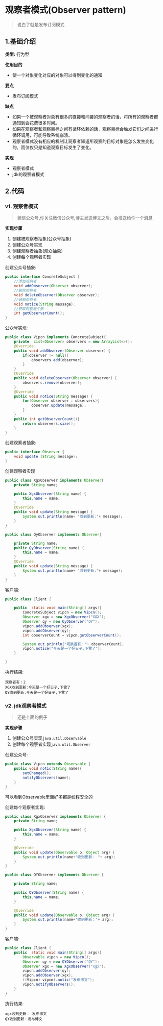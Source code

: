# 观察者模式(Observer pattern)
> 说白了就是发布订阅模式

## 1.基础介绍

**类型:** 行为型

**使用目的**
+ 使一个对象变化对应的对象可以得到变化的通知

**要点**
+ 发布订阅模式

**缺点**
+ 如果一个被观察者对象有很多的直接和间接的观察者的话，将所有的观察者都通知到会花费很多时间。 
+ 如果在观察者和观察目标之间有循环依赖的话，观察目标会触发它们之间进行循环调用，可能导致系统崩溃。 
+ 观察者模式没有相应的机制让观察者知道所观察的目标对象是怎么发生变化的，而仅仅只是知道观察目标发生了变化。

**实现**
+ 观察者模式
+ jdk的观察者模式

## 2.代码

### v1. 观察者模式
> 微信公众号,你关注微信公众号,博主发送博文之后，会推送给你一个消息

**实现步骤**
1. 创建被观察者抽象(公众号抽象)
2. 创建公众号实现
3. 创建观察者抽象(观众抽象)
4. 创建每个观察者实现

创建公众号抽象:
```java
public interface ConcreteSubject {
    //添加观察者
    void addObserver(Observer observer);
    //删除观察者
    void deleteObserver(Observer observer);
    //通知观察者
    void notice(String message);
    //获取观察者个数
    int getObserverCount();
}
```
公众号实现:
```java
public class Vipcn implements ConcreteSubject{
    private  List<Observer> observers = new ArrayList<>();
    @Override
    public void addObserver(Observer observer) {
        if(observer != null){
            observers.add(observer);
        }
    }
    @Override
    public void deleteObserver(Observer observer) {
        observers.remove(observer);
    }
    @Override
    public void notice(String message) {
        for(Observer observer : observers){
            observer.update(message);
        }
    }
    public int getObserverCount(){
        return observers.size();
    }
}

```

创建观察者抽象:
```java
public interface Observer {
    void update (String message);
}
```
创建观察者实现

```java
public class XgxObserver implements Observer{
    private String name;

    public XgxObserver(String name) {
        this.name = name;
    }
    @Override
    public void update(String message) {
        System.out.println(name+ "收到更新:"+ message);
    }
}

public class QyObserver implements Observer{

    private String name;
    public QyObserver(String name) {
        this.name = name;
    }
    @Override
    public void update(String message) {
        System.out.println(name+ "收到更新:"+ message);
    }
}
```
客户端:
```java
public class Client {

    public  static void main(String[] args){
        ConcreteSubject vipcn = new Vipcn();
        Observer xgx = new XgxObserver("XGX");
        Observer qy = new QyObserver("QY");
        vipcn.addObserver(xgx);
        vipcn.addObserver(qy);
        int observerCount = vipcn.getObserverCount();

        System.out.println("观察者有："+ observerCount);
        vipcn.notice("今天是一个好日子,下雪了");
    }

}
```
执行结果:
```text
观察者有：2
XGX收到更新:今天是一个好日子,下雪了
QY收到更新:今天是一个好日子,下雪了
```


### v2. jdk观察者模式
> 还是上面的例子

**实现步骤**

1. 创建公众号实现`java.util.Observable`
2. 创建每个观察者实现`java.util.Observer`

创建公众号:
```java
public class Vipcn extends Observable {
    public void notic(String name){
        setChanged();
        notifyObservers(name);
    }
}
```
可以看到Observable里面好多都是线程安全的

创建每个观察者实现:
```java
public class XgxObserver implements Observer {
    private String name;

    public XgxObserver(String name) {
        this.name = name;
    }

    @Override
    public void update(Observable o, Object arg) {
        System.out.println(name+"收到更新： "+ arg);
    }
}

public class QYObserver implements Observer {

    private String name;

    public QYObserver(String name) {
        this.name = name;
    }

    @Override
    public void update(Observable o, Object arg) {
        System.out.println(name+"收到更新："+ arg);
    }
}
```
客户端:
```java
public class Client {
    public  static void main(String[] args){
        Observable vipcn = new Vipcn();
        Observer qy = new QYObserver("QY");
        Observer xgx = new XgxObserver("xgx");
        vipcn.addObserver(qy);
        vipcn.addObserver(xgx);
        ((Vipcn) vipcn).notic("发布博文");
        vipcn.notifyObservers();
    }
}
```
执行结果:
```text
xgx收到更新： 发布博文
QY收到更新：发布博文
```





















